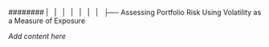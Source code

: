 ######## |   |   |   |   |   |   |   ├── Assessing Portfolio Risk Using Volatility as a Measure of Exposure

*Add content here*